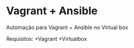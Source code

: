 # Vagrant + Ansible

Automação para Vagrant + Ansible no Virtual box

Requisitos:
+Vagrant
+Virtualbox

